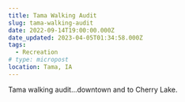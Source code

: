 ```yaml
---
title: Tama Walking Audit
slug: tama-walking-audit
date: 2022-09-14T19:00:00.000Z
date_updated: 2023-04-05T01:34:58.000Z
tags: 
  - Recreation
# type: micropost
location: Tama, IA
---
```


Tama walking audit...downtown and to Cherry Lake.


